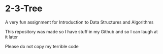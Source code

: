 # 2-3-Tree
A very fun assignment for Introduction to Data Structures and Algorithms

This repository was made so I have stuff in my Github and so I can laugh at it later

Please do not copy my terrible code
